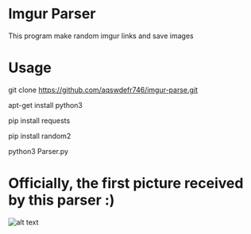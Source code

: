 # Imgur Parser
This program make random imgur links and save images
# Usage

git clone https://github.com/aqswdefr746/imgur-parse.git

apt-get install python3

pip install requests

pip install random2

python3 Parser.py

# Officially, the first picture received by this parser :)
![alt text](https://i.imgur.com/Xkz3p7Q.png)
